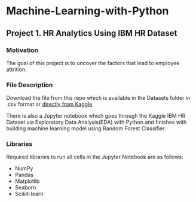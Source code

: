# Machine-Learning-with-Python

## Project 1. HR Analytics Using IBM HR Dataset

### Motivation
The goal of this project is to uncover the factors that lead to employee attrition.

### File Description
Download the file from this repo which is available in the Datasets folder in .csv format or [directly from Kaggle](https://www.kaggle.com/pavansubhasht/ibm-hr-analytics-attrition-dataset).

There is also a Jupyter notebook which goes through the Kaggle IBM HR Dataset via Exploratory Data Analysis(EDA) with Python and finishes with building machine learning model using Random Forest Classifier.

### Libraries 
Required libraries to run all cells in the Jupyter Notebook are as follows:

* NumPy
* Pandas 
* Matplotlib
* Seaborn
* Scikit-learn

